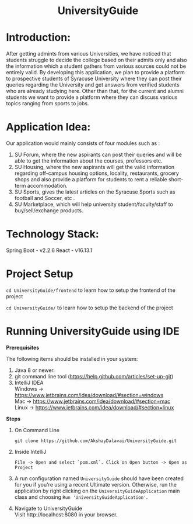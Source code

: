 # <h1 align="center">UniversityGuide</h1>

# Introduction: 

After getting admints from various Universities, we have noticed that students struggle to decide the college based on their admits only and also the information which a student gathers from various sources could not be entirely valid. By developing this application, we plan to provide a platform to prospective students of Syracuse University where they can post their queries regarding the University and get answers from verified students who are already studying here. Other than that, for the current and alumni students we want to provide a platform where they can discuss various topics ranging from sports to jobs.

# Application Idea:

Our application would mainly consists of four modules such as :
1.	SU Forum, where the new aspirants can post their queries and will be able to get the information about the courses, professors etc.  
2.	SU Housing, where the new aspirants will get the valid information regarding off-campus housing options, locality, restaurants, grocery shops and also provide a platform for students to rent a reliable short-term accommodation.
3.	SU Sports, gives the latest articles on the Syracuse Sports such as football and Soccer, etc .
4.	SU Marketplace, which will help university student/faculty/staff to buy/sell/exchange products.

# Technology  Stack:
Spring Boot - v2.2.6
React - v16.13.1

# Project Setup
`cd UniversityGuide/frontend` to learn how to setup the frontend of the project <br>

`cd UniversityGuide/` to learn how to setup the backend of the project <br>

# Running UniversityGuide using IDE
**Prerequisites** <br>

The following items should be installed in your system:<br>

1. Java 8 or newer.
2. git command line tool (https://help.github.com/articles/set-up-git)
3. IntelliJ IDEA <br>
    Windows -> https://www.jetbrains.com/idea/download/#section=windows <br>
    Mac -> https://www.jetbrains.com/idea/download/#section=mac <br>
    Linux -> https://www.jetbrains.com/idea/download/#section=linux
    
**Steps** <br>
1. On Command Line
    ```$xslt
    git clone https://github.com/AkshayDalavai/UniversityGuide.git
    ```
2. Inside IntelliJ
    ```$xslt
    File -> Open and select `pom.xml`. Click on Open button -> Open as Project
    ```
3. A run configuration named `UniversityGuide` should have been created for you if you're using a recent 
Ultimate version. Otherwise, run the application by right clicking on the `UniversityGuideApplication` main class and 
choosing `Run 'UniversityGuideApplication'`.

4. Navigate to UniversityGuide <br>
    Visit http://localhost:8080 in your browser.
    
